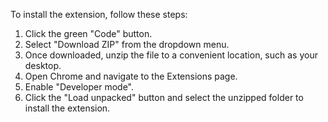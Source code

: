 To install the extension, follow these steps:

1. Click the green "Code" button.
2. Select "Download ZIP" from the dropdown menu.
3. Once downloaded, unzip the file to a convenient location, such as your desktop.
4. Open Chrome and navigate to the Extensions page.
5. Enable "Developer mode".
6. Click the "Load unpacked" button and select the unzipped folder to install the extension.
